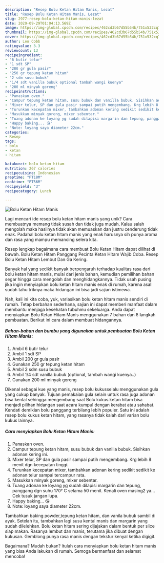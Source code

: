 ```yaml
---
description: "Resep Bolu Ketan Hitam Manis, Lezat"
title: "Resep Bolu Ketan Hitam Manis, Lezat"
slug: 2977-resep-bolu-ketan-hitam-manis-lezat
date: 2020-09-29T01:04:13.569Z
image: https://img-global.cpcdn.com/recipes/462cd3b67d55b54b/751x532cq70/bolu-ketan-hitam-manis-foto-resep-utama.jpg
thumbnail: https://img-global.cpcdn.com/recipes/462cd3b67d55b54b/751x532cq70/bolu-ketan-hitam-manis-foto-resep-utama.jpg
cover: https://img-global.cpcdn.com/recipes/462cd3b67d55b54b/751x532cq70/bolu-ketan-hitam-manis-foto-resep-utama.jpg
author: Leo Cobb
ratingvalue: 3.3
reviewcount: 13
recipeingredient:
- "6 butir telur"
- "1 sdt SP"
- "200 gr gula pasir"
- "250 gr tepung ketan hitam"
- "2 sdm susu bubuk"
- "1/4 sdt vanilla bubuk optional tambah wangi kuenya"
- "200 ml minyak goreng"
recipeinstructions:
- "Panaskan oven."
- "Campur tepung ketan hitam, susu bubuk dan vanilla bubuk. Sisihkan adonan kering ini."
- "Mixer telur, SP dan gula pasir sampai putih mengembang. Krg lebih 8 menit dgn kecepatan tinggi."
- "Turunkan kecepatan mixer, tambahkan adonan kering sedikit sedikit ke adonan telur sampai tercampur rata."
- "Masukkan minyak goreng, mixer sebentar."
- "Tuang adonan ke loyang yg sudah dilapisi margarin dan tepung, panggang dgn suhu 170° C selama 50 menit. Kenali oven masing2 ya... Cek tusuk jangan lupa."
- "Happy baking... 😘"
- "Note: loyang saya diameter 22cm."
categories:
- Resep
tags:
- bolu
- ketan
- hitam

katakunci: bolu ketan hitam 
nutrition: 267 calories
recipecuisine: Indonesian
preptime: "PT18M"
cooktime: "PT56M"
recipeyield: "3"
recipecategory: Lunch

---
```



![Bolu Ketan Hitam Manis](https://img-global.cpcdn.com/recipes/462cd3b67d55b54b/751x532cq70/bolu-ketan-hitam-manis-foto-resep-utama.jpg)

Lagi mencari ide resep bolu ketan hitam manis yang unik? Cara membuatnya memang tidak susah dan tidak juga mudah. Kalau salah mengolah maka hasilnya tidak akan memuaskan dan justru cenderung tidak enak. Padahal bolu ketan hitam manis yang enak harusnya sih punya aroma dan rasa yang mampu memancing selera kita.

Resep lengkap bagaimana cara membuat Bolu Ketan Hitam dapat dilihat di bawah. Bolu Ketan Hitam Panggang Pecinta Ketan Hitam Wajib Coba. Resep Bolu Ketan Hitam Lembut Dan Ga Kering.

Banyak hal yang sedikit banyak berpengaruh terhadap kualitas rasa dari bolu ketan hitam manis, mulai dari jenis bahan, kemudian pemilihan bahan segar hingga cara mengolah dan menghidangkannya. Tidak usah pusing jika ingin menyiapkan bolu ketan hitam manis enak di rumah, karena asal sudah tahu triknya maka hidangan ini bisa jadi sajian istimewa.


Nah, kali ini kita coba, yuk, variasikan bolu ketan hitam manis sendiri di rumah. Tetap berbahan sederhana, sajian ini dapat memberi manfaat dalam membantu menjaga kesehatan tubuhmu sekeluarga. Anda dapat menyiapkan Bolu Ketan Hitam Manis menggunakan 7 bahan dan 8 langkah pembuatan. Berikut ini cara dalam membuat hidangannya.

<!--inarticleads1-->

##### Bahan-bahan dan bumbu yang digunakan untuk pembuatan Bolu Ketan Hitam Manis:

1. Ambil 6 butir telur
1. Ambil 1 sdt SP
1. Ambil 200 gr gula pasir
1. Gunakan 250 gr tepung ketan hitam
1. Ambil 2 sdm susu bubuk
1. Ambil 1/4 sdt vanilla bubuk (optional, tambah wangi kuenya..)
1. Gunakan 200 ml minyak goreng


Dikenal sebagai kue yang manis, resep bolu kukusselalu menggunakan gula yang cukup banyak. Tujuan pemakaian gula selain untuk rasa juga adonan bisa kental sehingga mengembang saat Bolu kukus ketan hitam bisa menjadi pilihan hidangan saat acara kumpul dengan kerabat atau sahabat. Kendati demikian bolu panggang terbilang lebih populer. Satu ini adalah resep bolu kukus ketan hitam, yang rasanya tidak kalah dari varian bolu kukus lainnya. 

<!--inarticleads2-->

##### Cara menyiapkan Bolu Ketan Hitam Manis:

1. Panaskan oven.
1. Campur tepung ketan hitam, susu bubuk dan vanilla bubuk. Sisihkan adonan kering ini.
1. Mixer telur, SP dan gula pasir sampai putih mengembang. Krg lebih 8 menit dgn kecepatan tinggi.
1. Turunkan kecepatan mixer, tambahkan adonan kering sedikit sedikit ke adonan telur sampai tercampur rata.
1. Masukkan minyak goreng, mixer sebentar.
1. Tuang adonan ke loyang yg sudah dilapisi margarin dan tepung, panggang dgn suhu 170° C selama 50 menit. Kenali oven masing2 ya... Cek tusuk jangan lupa.
1. Happy baking... 😘
1. Note: loyang saya diameter 22cm.


Tambahkan baking powder,tepung ketan hitam, dan vanila bubuk sambil di ayak. Setelah itu, tambahkan lagi susu kental manis dan margarin yang sudah dilelehkan. Bolu ketan hitam sering dijajakan dalam bentuk per slice siap makan. Rasanya lembut dan manis, terutama jika dibuat dengan kukusan. Gemblong punya rasa manis dengan tekstur kenyal ketika digigit. 

Bagaimana? Mudah bukan? Itulah cara menyiapkan bolu ketan hitam manis yang bisa Anda lakukan di rumah. Semoga bermanfaat dan selamat mencoba!
